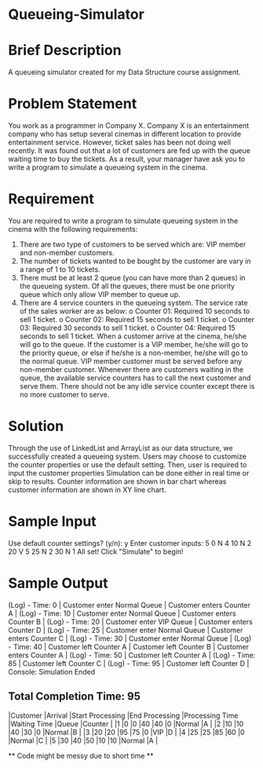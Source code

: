 # Queueing-Simulator

# Brief Description
A queueing simulator created for my Data Structure course assignment.

# Problem Statement
You work as a programmer in Company X. Company X is an entertainment company who has setup several cinemas in different location to provide entertainment service. However, ticket sales has been not doing well recently. It was found out that a lot of customers are fed up with the queue waiting time to buy the tickets. As a result, your manager have ask you to write a program to simulate a queueing system in the cinema.

# Requirement
You are required to write a program to simulate queueing system in the cinema with the following requirements: 
  1. There are two type of customers to be served which are: VIP member and non-member customers. 
  2. The number of tickets wanted to be bought by the customer are vary in a range of 1 to 10 tickets. 
  3. There must be at least 2 queue (you can have more than 2 queues) in the queueing system. Of all the queues, there must be one priority queue which only allow VIP member to queue up. 
  4. There are 4 service counters in the queueing system. The service rate of the sales worker are as below: 
    o Counter 01: Required 10 seconds to sell 1 ticket. 
    o Counter 02: Required 15 seconds to sell 1 ticket. 
    o Counter 03: Required 30 seconds to sell 1 ticket. 
    o Counter 04: Required 15 seconds to sell 1 ticket. 
When a customer arrive at the cinema, he/she will go to the queue. If the customer is a VIP member, he/she will go to the priority queue, or else if he/she is a non-member, he/she will go to the normal queue. VIP member customer must be served before any non-member customer. Whenever there are customers waiting in the queue, the available service counters has to call the next customer and serve them. There should not be any idle service counter except there is no more customer to serve.

# Solution
Through the use of LinkedList and ArrayList as our data structure, we successfully created a queueing system.
Users may choose to customize the counter properties or use the default setting. Then, user is required to input the customer properties
Simulation can be done either in real time or skip to results.
Counter information are shown in bar chart whereas customer information are shown in XY line chart.

# Sample Input

Use default counter settings? (y/n): y
Enter customer inputs: 
5
0 N 4
10 N 2
20 V 5
25 N 2
30 N 1
All set! Click "Simulate" to begin!

# Sample Output

(Log) - Time: 0 | Customer enter Normal Queue | Customer enters Counter A | 
(Log) - Time: 10 | Customer enter Normal Queue | Customer enters Counter B | 
(Log) - Time: 20 | Customer enter VIP Queue | Customer enters Counter D | 
(Log) - Time: 25 | Customer enter Normal Queue | Customer enters Counter C | 
(Log) - Time: 30 | Customer enter Normal Queue | 
(Log) - Time: 40 | Customer left Counter A | Customer left Counter B | Customer enters Counter A | 
(Log) - Time: 50 | Customer left Counter A | 
(Log) - Time: 85 | Customer left Counter C | 
(Log) - Time: 95 | Customer left Counter D | 
Console: Simulation Ended

Total Completion Time: 95
-------------------------------------------------------------------------------------------------------------------
|Customer  |Arrival   |Start Processing    |End Processing |Processing Time     |Waiting Time   |Queue   |Counter |
|1         |0         |0                   |40             |40                  |0              |Normal  |A       |
|2         |10        |10                  |40             |30                  |0              |Normal  |B       |
|3         |20        |20                  |95             |75                  |0              |VIP     |D       |
|4         |25        |25                  |85             |60                  |0              |Normal  |C       |
|5         |30        |40                  |50             |10                  |10             |Normal  |A       |


** Code might be messy due to short time **
